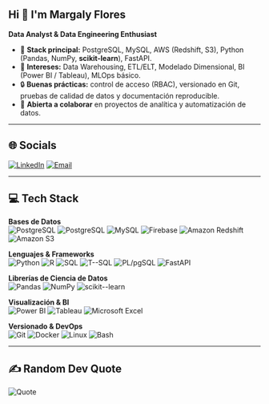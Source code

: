 ## Hi 👋 I'm Margaly Flores
**Data Analyst & Data Engineering Enthusiast**

- 💾 **Stack principal:** PostgreSQL, MySQL, AWS (Redshift, S3), Python (Pandas, NumPy, **scikit-learn**), FastAPI.
- 🧭 **Intereses:** Data Warehousing, ETL/ELT, Modelado Dimensional, BI (Power BI / Tableau), MLOps básico.
- 🔒 **Buenas prácticas:** control de acceso (RBAC), versionado en Git, pruebas de calidad de datos y documentación reproducible.
- 🤝 **Abierta a colaborar** en proyectos de analítica y automatización de datos.

---

## 🌐 Socials
[![LinkedIn](https://img.shields.io/badge/LinkedIn-0A66C2?logo=linkedin&logoColor=white)](https://www.linkedin.com/in/margaly-flores/) [![Email](https://img.shields.io/badge/Email-D14836?logo=gmail&logoColor=white)](mailto:margaly.flores.n@uni.pe)

---

## 💻 Tech Stack

**Bases de Datos**  
![PostgreSQL](https://img.shields.io/badge/PostgreSQL-4169E1?style=for-the-badge&logo=postgresql&logoColor=white)
![PostgreSQL](https://img.shields.io/badge/PostgreSQL-4169E1?logo=postgresql&logoColor=white)
![MySQL](https://img.shields.io/badge/MySQL-4479A1?logo=mysql&logoColor=white)
![Firebase](https://img.shields.io/badge/Firebase-FFCA28?logo=firebase&logoColor=black)
![Amazon Redshift](https://img.shields.io/badge/Amazon%20Redshift-8C4FFF?logo=amazon-redshift&logoColor=white)
![Amazon S3](https://img.shields.io/badge/Amazon%20S3-569A31?logo=amazon-s3&logoColor=white)

**Lenguajes & Frameworks**  
![Python](https://img.shields.io/badge/Python-3776AB?logo=python&logoColor=white)
![R](https://img.shields.io/badge/R-276DC3?logo=r&logoColor=white)
![SQL](https://img.shields.io/badge/SQL-1F6FEB?logo=databricks&logoColor=white)
![T--SQL](https://img.shields.io/badge/T--SQL-CC2927?logo=microsoftsqlserver&logoColor=white)
![PL/pgSQL](https://img.shields.io/badge/PL%2FpgSQL-4169E1?logo=postgresql&logoColor=white)
![FastAPI](https://img.shields.io/badge/FastAPI-009688?logo=fastapi&logoColor=white)

**Librerías de Ciencia de Datos**  
![Pandas](https://img.shields.io/badge/Pandas-150458?logo=pandas&logoColor=white)
![NumPy](https://img.shields.io/badge/NumPy-013243?logo=numpy&logoColor=white)
![scikit--learn](https://img.shields.io/badge/scikit--learn-F7931E?logo=scikitlearn&logoColor=white)

**Visualización & BI**  
![Power BI](https://img.shields.io/badge/Power%20BI-F2C811?logo=powerbi&logoColor=black)
![Tableau](https://img.shields.io/badge/Tableau-E97627?logo=tableau&logoColor=white)
![Microsoft Excel](https://img.shields.io/badge/Excel-217346?logo=microsoftexcel&logoColor=white)

**Versionado & DevOps**  
![Git](https://img.shields.io/badge/Git-F05032?logo=git&logoColor=white)
![Docker](https://img.shields.io/badge/Docker-2496ED?logo=docker&logoColor=white)
![Linux](https://img.shields.io/badge/Linux-FCC624?logo=linux&logoColor=black)
![Bash](https://img.shields.io/badge/Bash-4EAA25?logo=gnubash&logoColor=white)

---

## ✍️ Random Dev Quote
![Quote](https://quotes-github-readme.vercel.app/api?type=horizontal&theme=radical)

<!--
**Margaly-Flores/Margaly-Flores** is a ✨ _special_ ✨ repository because its `README.md` (this file) appears on your GitHub profile.

Here are some ideas to get you started:

- 🔭 I’m currently working on ...
- 🌱 I’m currently learning ...
- 👯 I’m looking to collaborate on ...
- 🤔 I’m looking for help with ...
- 💬 Ask me about ...
- 📫 How to reach me: ...
- 😄 Pronouns: ...
- ⚡ Fun fact: ...
-->
